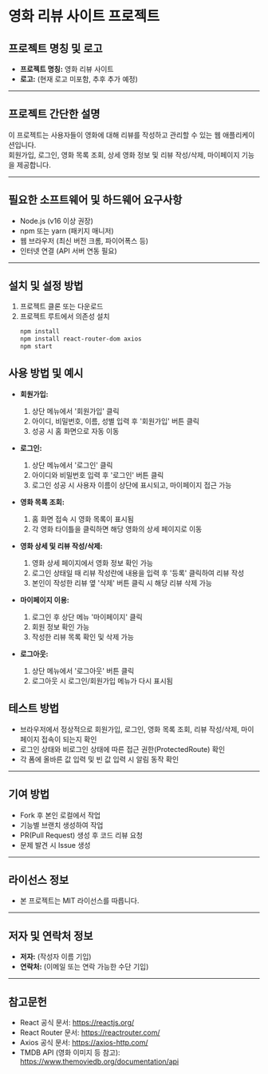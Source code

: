 # 영화 리뷰 사이트 프로젝트

## 프로젝트 명칭 및 로고  
- **프로젝트 명칭:** 영화 리뷰 사이트  
- **로고:** (현재 로고 미포함, 추후 추가 예정)

---

## 프로젝트 간단한 설명  
이 프로젝트는 사용자들이 영화에 대해 리뷰를 작성하고 관리할 수 있는 웹 애플리케이션입니다.  
회원가입, 로그인, 영화 목록 조회, 상세 영화 정보 및 리뷰 작성/삭제, 마이페이지 기능을 제공합니다.

---

## 필요한 소프트웨어 및 하드웨어 요구사항  
- Node.js (v16 이상 권장)  
- npm 또는 yarn (패키지 매니저)  
- 웹 브라우저 (최신 버전 크롬, 파이어폭스 등)  
- 인터넷 연결 (API 서버 연동 필요)  

---

## 설치 및 설정 방법  
1. 프로젝트 클론 또는 다운로드  
2. 프로젝트 루트에서 의존성 설치  
   ```bash
   npm install
   npm install react-router-dom axios
   npm start
   ```
   
## 사용 방법 및 예시  
- **회원가입:**  
  1. 상단 메뉴에서 '회원가입' 클릭  
  2. 아이디, 비밀번호, 이름, 성별 입력 후 '회원가입' 버튼 클릭  
  3. 성공 시 홈 화면으로 자동 이동  
  
- **로그인:**  
  1. 상단 메뉴에서 '로그인' 클릭  
  2. 아이디와 비밀번호 입력 후 '로그인' 버튼 클릭  
  3. 로그인 성공 시 사용자 이름이 상단에 표시되고, 마이페이지 접근 가능  
  
- **영화 목록 조회:**  
  1. 홈 화면 접속 시 영화 목록이 표시됨  
  2. 각 영화 타이틀을 클릭하면 해당 영화의 상세 페이지로 이동  
  
- **영화 상세 및 리뷰 작성/삭제:**  
  1. 영화 상세 페이지에서 영화 정보 확인 가능  
  2. 로그인 상태일 때 리뷰 작성란에 내용을 입력 후 '등록' 클릭하여 리뷰 작성  
  3. 본인이 작성한 리뷰 옆 '삭제' 버튼 클릭 시 해당 리뷰 삭제 가능  
  
- **마이페이지 이용:**  
  1. 로그인 후 상단 메뉴 '마이페이지' 클릭  
  2. 회원 정보 확인 가능  
  3. 작성한 리뷰 목록 확인 및 삭제 가능  
  
- **로그아웃:**  
  1. 상단 메뉴에서 '로그아웃' 버튼 클릭  
  2. 로그아웃 시 로그인/회원가입 메뉴가 다시 표시됨

## 테스트 방법  
- 브라우저에서 정상적으로 회원가입, 로그인, 영화 목록 조회, 리뷰 작성/삭제, 마이페이지 접속이 되는지 확인  
- 로그인 상태와 비로그인 상태에 따른 접근 권한(ProtectedRoute) 확인  
- 각 폼에 올바른 값 입력 및 빈 값 입력 시 알림 동작 확인  

---

## 기여 방법  
- Fork 후 본인 로컬에서 작업  
- 기능별 브랜치 생성하여 작업  
- PR(Pull Request) 생성 후 코드 리뷰 요청  
- 문제 발견 시 Issue 생성  

---

## 라이선스 정보  
- 본 프로젝트는 MIT 라이선스를 따릅니다.  

---

## 저자 및 연락처 정보  
- **저자:** (작성자 이름 기입)  
- **연락처:** (이메일 또는 연락 가능한 수단 기입)  

---

## 참고문헌  
- React 공식 문서: https://reactjs.org/  
- React Router 문서: https://reactrouter.com/  
- Axios 공식 문서: https://axios-http.com/  
- TMDB API (영화 이미지 등 참고): https://www.themoviedb.org/documentation/api  
